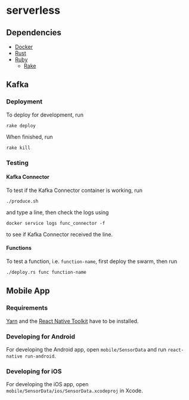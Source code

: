 # serverless

## Dependencies

- [Docker](https://docs.docker.com/install/)
- [Rust](https://rustup.rs)
- [Ruby](https://www.ruby-lang.org/)
  - [Rake](https://ruby.github.io/rake/)

## Kafka

### Deployment

To deploy for development, run

```
rake deploy
```

When finished, run

```
rake kill
```

### Testing

#### Kafka Connector

To test if the Kafka Connector container is working, run

```
./produce.sh
```

and type a line, then check the logs using

```
docker service logs func_connector -f
```

to see if Kafka Connector received the line.

#### Functions

To test a function, i.e. `function-name`, first deploy the swarm, then run

```bash
./deploy.rs func function-name
```

## Mobile App

### Requirements

[Yarn](https://www.yarnpkg.com/en/docs/install) and the [React Native Toolkit](https://facebook.github.io/react-native/docs/getting-started) have to be installed.

### Developing for Android

For developing the Android app, open `mobile/SensorData` and run `react-native run-android`.

### Developing for iOS

For developing the iOS app, open `mobile/SensorData/ios/SensorData.xcodeproj` in Xcode.
